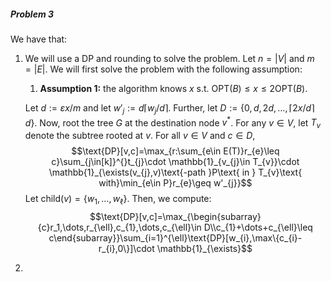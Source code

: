 ##### Problem 3
We have that:
1. We will use a DP and rounding to solve the problem. Let $n=\left| V \right|$ and $m=\left| E \right|$. We will first solve the problem with the following assumption:
	1. **Assumption 1:** the algorithm knows $x$ s.t. $\text{OPT}(B)\leq x\leq 2\text{OPT}(B)$.
   
   Let $d:= \varepsilon x / m$ and let $w'_{j}:=d\left\lceil w_{j} / d\right\rceil$. Further, let $D:=\{ 0,d,2d, \dots,{\left\lceil 2x / d\right\rceil}d \}$. Now,  root the tree $G$ at the destination node $v^{*}$. For any $v\in V$, let $T_{v}$ denote the subtree rooted at $v$. For all $v\in V$ and $c\in D$, $$\text{DP}[v,c]=\max_{r:\sum_{e\in E(T)}r_{e}\leq c}\sum_{j\in[k]}^{}t_{j}\cdot \mathbb{1}_{v_{j}\in T_{v}}\cdot \mathbb{1}_{\exists(v_{j},v)\text{-path }P\text{ in } T_{v}\text{ with}\min_{e\in P}r_{e}\geq w'_{j}}$$
   Let $\text{child}(v)=\{ w_{1},\dots,w_{\ell} \}$. Then, we compute: $$\text{DP}[v,c]=\max_{\begin{subarray}{c}r_1,\dots,r_{\ell},c_{1},\dots,c_{\ell}\in D\\c_{1}+\dots+c_{\ell}\leq c\end{subarray}}\sum_{i=1}^{\ell}\text{DP}[w_{i},\max\{c_{i}-r_{i},0\}]\cdot \mathbb{1}_{\exists}$$
1. 